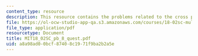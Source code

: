 ```yaml
---
content_type: resource
description: This resource contains the problems related to the cross product.
file: https://ol-ocw-studio-app-qa.s3.amazonaws.com/courses/18-02sc-multivariable-calculus-fall-2010/a8a98ad00bcf87408c1971f9ba2b2a5e_MIT18_02SC_pb_8_quest.pdf
file_type: application/pdf
resourcetype: Document
title: MIT18_02SC_pb_8_quest.pdf
uid: a8a98ad0-0bcf-8740-8c19-71f9ba2b2a5e
---
```

